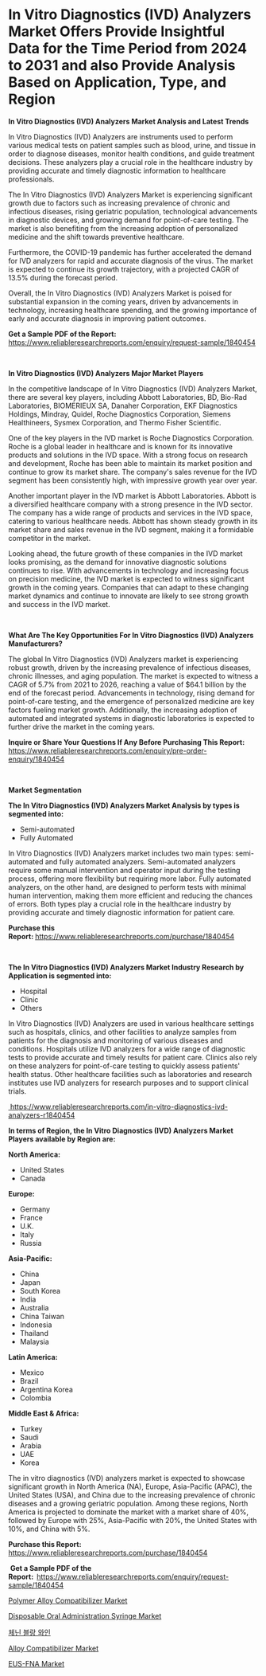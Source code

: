 <p><h1>In Vitro Diagnostics (IVD) Analyzers Market Offers Provide Insightful Data for the Time Period from 2024 to 2031 and also Provide Analysis Based on Application, Type, and Region</h1></p><p><strong>In Vitro Diagnostics (IVD) Analyzers Market Analysis and Latest Trends</strong></p>
<p><p>In Vitro Diagnostics (IVD) Analyzers are instruments used to perform various medical tests on patient samples such as blood, urine, and tissue in order to diagnose diseases, monitor health conditions, and guide treatment decisions. These analyzers play a crucial role in the healthcare industry by providing accurate and timely diagnostic information to healthcare professionals.</p><p>The In Vitro Diagnostics (IVD) Analyzers Market is experiencing significant growth due to factors such as increasing prevalence of chronic and infectious diseases, rising geriatric population, technological advancements in diagnostic devices, and growing demand for point-of-care testing. The market is also benefiting from the increasing adoption of personalized medicine and the shift towards preventive healthcare.</p><p>Furthermore, the COVID-19 pandemic has further accelerated the demand for IVD analyzers for rapid and accurate diagnosis of the virus. The market is expected to continue its growth trajectory, with a projected CAGR of 13.5% during the forecast period.</p><p>Overall, the In Vitro Diagnostics (IVD) Analyzers Market is poised for substantial expansion in the coming years, driven by advancements in technology, increasing healthcare spending, and the growing importance of early and accurate diagnosis in improving patient outcomes.</p></p>
<p><strong>Get a Sample PDF of the Report:&nbsp;</strong> <a href="https://www.reliableresearchreports.com/enquiry/request-sample/1840454">https://www.reliableresearchreports.com/enquiry/request-sample/1840454</a></p>
<p>&nbsp;</p>
<p><strong>In Vitro Diagnostics (IVD) Analyzers Major Market Players</strong></p>
<p><p>In the competitive landscape of In Vitro Diagnostics (IVD) Analyzers Market, there are several key players, including Abbott Laboratories, BD, Bio-Rad Laboratories, BIOMERIEUX SA, Danaher Corporation, EKF Diagnostics Holdings, Mindray, Quidel, Roche Diagnostics Corporation, Siemens Healthineers, Sysmex Corporation, and Thermo Fisher Scientific.</p><p>One of the key players in the IVD market is Roche Diagnostics Corporation. Roche is a global leader in healthcare and is known for its innovative products and solutions in the IVD space. With a strong focus on research and development, Roche has been able to maintain its market position and continue to grow its market share. The company's sales revenue for the IVD segment has been consistently high, with impressive growth year over year.</p><p>Another important player in the IVD market is Abbott Laboratories. Abbott is a diversified healthcare company with a strong presence in the IVD sector. The company has a wide range of products and services in the IVD space, catering to various healthcare needs. Abbott has shown steady growth in its market share and sales revenue in the IVD segment, making it a formidable competitor in the market.</p><p>Looking ahead, the future growth of these companies in the IVD market looks promising, as the demand for innovative diagnostic solutions continues to rise. With advancements in technology and increasing focus on precision medicine, the IVD market is expected to witness significant growth in the coming years. Companies that can adapt to these changing market dynamics and continue to innovate are likely to see strong growth and success in the IVD market.</p></p>
<p>&nbsp;</p>
<p><strong>What Are The Key Opportunities For In Vitro Diagnostics (IVD) Analyzers Manufacturers?</strong></p>
<p><p>The global In Vitro Diagnostics (IVD) Analyzers market is experiencing robust growth, driven by the increasing prevalence of infectious diseases, chronic illnesses, and aging population. The market is expected to witness a CAGR of 5.7% from 2021 to 2026, reaching a value of $64.1 billion by the end of the forecast period. Advancements in technology, rising demand for point-of-care testing, and the emergence of personalized medicine are key factors fueling market growth. Additionally, the increasing adoption of automated and integrated systems in diagnostic laboratories is expected to further drive the market in the coming years.</p></p>
<p><strong>Inquire or Share Your Questions If Any Before Purchasing This Report:</strong> <a href="https://www.reliableresearchreports.com/enquiry/pre-order-enquiry/1840454">https://www.reliableresearchreports.com/enquiry/pre-order-enquiry/1840454</a></p>
<p>&nbsp;</p>
<p><strong>Market Segmentation</strong></p>
<p><strong>The In Vitro Diagnostics (IVD) Analyzers Market Analysis by types is segmented into:</strong></p>
<p><ul><li>Semi-automated</li><li>Fully Automated</li></ul></p>
<p><p>In Vitro Diagnostics (IVD) Analyzers market includes two main types: semi-automated and fully automated analyzers. Semi-automated analyzers require some manual intervention and operator input during the testing process, offering more flexibility but requiring more labor. Fully automated analyzers, on the other hand, are designed to perform tests with minimal human intervention, making them more efficient and reducing the chances of errors. Both types play a crucial role in the healthcare industry by providing accurate and timely diagnostic information for patient care.</p></p>
<p><strong>Purchase this Report:&nbsp;</strong><a href="https://www.reliableresearchreports.com/purchase/1840454">https://www.reliableresearchreports.com/purchase/1840454</a></p>
<p>&nbsp;</p>
<p><strong>The In Vitro Diagnostics (IVD) Analyzers Market Industry Research by Application is segmented into:</strong></p>
<p><ul><li>Hospital</li><li>Clinic</li><li>Others</li></ul></p>
<p><p>In Vitro Diagnostics (IVD) Analyzers are used in various healthcare settings such as hospitals, clinics, and other facilities to analyze samples from patients for the diagnosis and monitoring of various diseases and conditions. Hospitals utilize IVD analyzers for a wide range of diagnostic tests to provide accurate and timely results for patient care. Clinics also rely on these analyzers for point-of-care testing to quickly assess patients' health status. Other healthcare facilities such as laboratories and research institutes use IVD analyzers for research purposes and to support clinical trials.</p></p>
<p><a href="https://www.reliableresearchreports.com/in-vitro-diagnostics-ivd-analyzers-r1840454">&nbsp;https://www.reliableresearchreports.com/in-vitro-diagnostics-ivd-analyzers-r1840454</a></p>
<p><strong>In terms of Region, the In Vitro Diagnostics (IVD) Analyzers Market Players available by Region are:</strong></p>
<p>
    <p> <strong> North America: </strong>
        <ul>
            <li>United States</li>
            <li>Canada</li>
        </ul>
        </p> 
    <p> <strong> Europe: </strong>
        <ul>
            <li>Germany</li>
            <li>France</li>
            <li>U.K.</li>
            <li>Italy</li>
            <li>Russia</li>
        </ul>
        </p> 
    <p> <strong> Asia-Pacific: </strong>
        <ul>
            <li>China</li>
            <li>Japan</li>
            <li>South Korea</li>
            <li>India</li>
            <li>Australia</li>
            <li>China Taiwan</li>
            <li>Indonesia</li>
            <li>Thailand</li>
            <li>Malaysia</li>
        </ul>
        </p> 
    <p> <strong> Latin America: </strong>
        <ul>
            <li>Mexico</li>
            <li>Brazil</li>
            <li>Argentina Korea</li>
            <li>Colombia</li>
        </ul>
        </p> 
    <p> <strong> Middle East & Africa: </strong>
        <ul>
            <li>Turkey</li>
            <li>Saudi</li>
            <li>Arabia</li>
            <li>UAE</li>
            <li>Korea</li>
        </ul>
    </p>
    </p>
<p><p>The in vitro diagnostics (IVD) analyzers market is expected to showcase significant growth in North America (NA), Europe, Asia-Pacific (APAC), the United States (USA), and China due to the increasing prevalence of chronic diseases and a growing geriatric population. Among these regions, North America is projected to dominate the market with a market share of 40%, followed by Europe with 25%, Asia-Pacific with 20%, the United States with 10%, and China with 5%.</p></p>
<p><strong>Purchase this Report: </strong><a href="https://www.reliableresearchreports.com/purchase/1840454">https://www.reliableresearchreports.com/purchase/1840454</a></p>
<p>&nbsp;<strong>Get a Sample PDF of the Report:&nbsp;&nbsp;</strong><a href="https://www.reliableresearchreports.com/enquiry/request-sample/1840454">https://www.reliableresearchreports.com/enquiry/request-sample/1840454</a></p>
<p><strong></strong></p>
<p><p><a href="https://issuu.com/reportprime-2/docs/polymer-alloy-compatibilizer-market-size-2030.pptx">Polymer Alloy Compatibilizer Market</a></p><p><a href="https://github.com/sonuprakash1/Market-Research-Report-List-2/blob/main/disposable-oral-administration-syringe-market.md">Disposable Oral Administration Syringe Market</a></p><p><a href="https://github.com/vsn7qpua81q/Market-Research-Report-List-2/blob/main/339839147257.md">체닌 블랑 와인</a></p><p><a href="https://issuu.com/reportprime-2/docs/alloy-compatibilizer-market-size-2030.pptx">Alloy Compatibilizer Market</a></p><p><a href="https://github.com/jhcraigie/Market-Research-Report-List-3/blob/main/eus-fna-market.md">EUS-FNA Market</a></p></p>